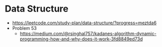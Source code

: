 # Data Structure
* https://leetcode.com/study-plan/data-structure/?progress=meztda6
* Problem 53
  * https://medium.com/@rsinghal757/kadanes-algorithm-dynamic-programming-how-and-why-does-it-work-3fd8849ed73d